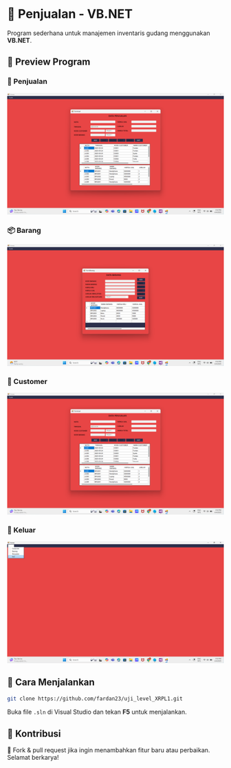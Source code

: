 # 📌 Penjualan - VB.NET

Program sederhana untuk manajemen inventaris gudang menggunakan **VB.NET**.
## 📌 Preview Program

### 🛒 Penjualan
![Penjualan](https://github.com/fardan23/uji_level_XRPL1/blob/main/images/ujilevel_penjualan.png?raw=true)

### 📦 Barang
![Barang](https://github.com/fardan23/uji_level_XRPL1/blob/main/images/ujilevel_barang.png?raw=true)

### 👥 Customer
![Customer](https://github.com/fardan23/uji_level_XRPL1/blob/main/images/ujilevel_penjualan.png?raw=true)

### 🚪 Keluar
![Keluar](https://github.com/fardan23/uji_level_XRPL1/blob/main/images/ujilevel_keluar.png?raw=true)

## 📌 Cara Menjalankan
```bash
git clone https://github.com/fardan23/uji_level_XRPL1.git
```
Buka file `.sln` di Visual Studio dan tekan **F5** untuk menjalankan.

## 📌 Kontribusi
🚀 Fork & pull request jika ingin menambahkan fitur baru atau perbaikan. Selamat berkarya!
